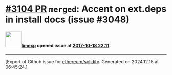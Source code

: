 # [\#3104 PR](https://github.com/ethereum/solidity/pull/3104) `merged`: Accent on ext.deps in install docs (issue #3048)

#### <img src="https://avatars.githubusercontent.com/u/19608867?v=4" width="50">[limexp](https://github.com/limexp) opened issue at [2017-10-18 22:11](https://github.com/ethereum/solidity/pull/3104):






-------------------------------------------------------------------------------



[Export of Github issue for [ethereum/solidity](https://github.com/ethereum/solidity). Generated on 2024.12.15 at 06:45:24.]
